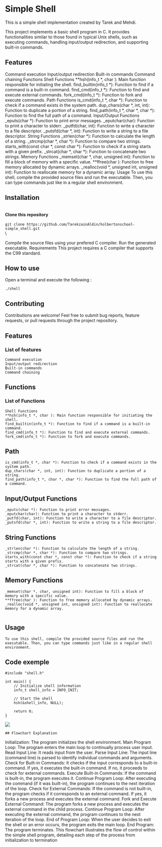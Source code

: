 # Simple Shell

This is a simple shell implementation created by Tarek and Mehdi.

This project implements a basic shell program in C. It provides functionalities similar to those found in typical Unix shells, such as executing commands, handling input/output redirection, and supporting built-in commands.

## Features

Command execution
Input/output redirection
Built-in commands
Command chaining
Functions
Shell Functions
**hsh(info_t *, char ): Main function responsible for initiating the shell.
find_builtin(info_t *): Function to find if a command is a built-in command.
find_cmd(info_t *): Function to find and execute external commands.
fork_cmd(info_t *): Function to fork and execute commands.
Path Functions
is_cmd(info_t *, char *): Function to check if a command exists in the system path.
dup_chars(char *, int, int): Function to duplicate a portion of a string.
find_path(info_t *, char *, char *): Function to find the full path of a command.
Input/Output Functions
_eputs(char *): Function to print error messages.
_eputchar(char): Function to print a character to stderr.
_putfd(char, int): Function to write a character to a file descriptor.
_putsfd(char *, int): Function to write a string to a file descriptor.
String Functions
_strlen(char *): Function to calculate the length of a string.
_strcmp(char *, char *): Function to compare two strings.
starts_with(const char *, const char *): Function to check if a string starts with a given prefix.
_strcat(char *, char *): Function to concatenate two strings.
Memory Functions
_memset(char *, char, unsigned int): Function to fill a block of memory with a specific value.
**ffree(char ): Function to free memory allocated by dynamic arrays.
_realloc(void *, unsigned int, unsigned int): Function to reallocate memory for a dynamic array.
Usage
To use this shell, compile the provided source files and run the executable. Then, you can type commands just like in a regular shell environment.

## Installation


\
**Clone this repository**\
\
``git clone https://github.com/TarekzainAldin/holbertonschool-simple_shell.git``\
\

Compile the source files using your prefered C compiler.
Run the generated executable.
Requirements
This project requires a C compiler that supports the C99 standard.

## How to use


Open a terminal and execute the following :

``./shell``
## Contributing

Contributions are welcome!
Feel free to submit bug reports, feature requests, or pull requests through the project repository.


## Features

### List of features
```
Command execution
Input/output redirection
Built-in commands
Command chaining
```
## Functions

### List of Functions
```
Shell Functions
**hsh(info_t *, char ): Main function responsible for initiating the shell.
find_builtin(info_t *): Function to find if a command is a built-in command.
find_cmd(info_t *): Function to find and execute external commands.
fork_cmd(info_t *): Function to fork and execute commands.
```
## Path

```
is_cmd(info_t *, char *): Function to check if a command exists in the system path.
dup_chars(char *, int, int): Function to duplicate a portion of a string.
find_path(info_t *, char *, char *): Function to find the full path of a command.

```
## Input/Output Functions

```
_eputs(char *): Function to print error messages.
_eputchar(char): Function to print a character to stderr.
_putfd(char, int): Function to write a character to a file descriptor.
_putsfd(char *, int): Function to write a string to a file descriptor.

```
## String Functions

```
_strlen(char *): Function to calculate the length of a string.
_strcmp(char *, char *): Function to compare two strings.
starts_with(const char *, const char *): Function to check if a string starts with a given prefix.
_strcat(char *, char *): Function to concatenate two strings.

```
## Memory Functions

```
_memset(char *, char, unsigned int): Function to fill a block of memory with a specific value.
**ffree(char ): Function to free memory allocated by dynamic arrays.
_realloc(void *, unsigned int, unsigned int): Function to reallocate memory for a dynamic array.


```
## Usage

```
To use this shell, compile the provided source files and run the executable. Then, you can type commands just like in a regular shell environment.

```
## Code exemple


```
#include "shell.h"

int main() {
    // Initialize shell information
    info_t shell_info = INFO_INIT;

    // Start the shell
    hsh(&shell_info, NULL);

    return 0;
}

```




<img src="https://github.com/TarekzainAldin/holbertonschool-simple_shell/blob/main/img/image.png">




```
## Flowchart Explanation
```
Initialization: The program initializes the shell environment.
Main Program Loop: The program enters the main loop to continually process user input.
Read Input Line: It reads input from the user.
Parse Input Line: The input line (command line) is parsed to identify individual commands and arguments.
Check for Built-in Commands: It checks if the input corresponds to a built-in command.
If yes, it executes the built-in command.
If no, it proceeds to check for external commands.
Execute Built-in Commands: If the command is built-in, the program executes it.
Continue Program Loop: After executing the command (if it was built-in), the program continues to the next iteration of the loop.
Check for External Commands: If the command is not built-in, the program checks if it corresponds to an external command.
If yes, it forks a new process and executes the external command.
Fork and Execute External Command: The program forks a new process and executes the external command in the child process.
Continue Program Loop: After executing the external command, the program continues to the next iteration of the loop.
End of Program Loop: When the user decides to exit the shell or an error occurs, the program exits the main loop.
End Program: The program terminates.
This flowchart illustrates the flow of control within the simple shell program, detailing each step of the process from initialization to termination

```
